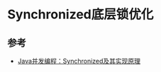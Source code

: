 # Synchronized底层锁优化


## 参考

- [Java并发编程：Synchronized及其实现原理](https://www.cnblogs.com/paddix/p/5367116.html)
